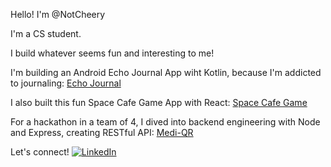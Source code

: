 Hello! I'm @NotCheery 

I'm a CS student. 

I build whatever seems fun and interesting to me!

I'm building an Android Echo Journal App wiht Kotlin, because I'm addicted to journaling: [Echo Journal](https://github.com/NotCheery/Echo-Journal)

I also built this fun Space Cafe Game App with React: [Space Cafe Game](https://github.com/NotCheery/Space-Cafe-Game)

For a hackathon in a team of 4, I dived into backend engineering with Node and Express, creating RESTful API: [Medi-QR](https://github.com/natalyyau/Medi-QR)

Let's connect!
[![LinkedIn](https://img.shields.io/badge/LinkedIn-Profile-blue?logo=linkedin)](https://www.linkedin.com/in/tahia-csc/)

<!---
NotCheery/NotCheery is a ✨ special ✨ repository because its `README.md` (this file) appears on your GitHub profile.
You can click the Preview link to take a look at your changes.
--->
